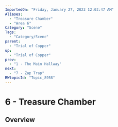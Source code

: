 ```yaml
---
ImportedOn: "Friday, January 27, 2023 12:02:47 AM"
Aliases:
  - "Treasure Chamber"
  - "Area 6"
Category: "Scene"
Tags:
  - "Category/Scene"
parent:
  - "Trial of Copper"
up:
  - "Trial of Copper"
prev:
  - "1 - The Main Hallway"
next:
  - "7 - Zap Trap"
RWtopicId: "Topic_8958"
---
```

# 6 - Treasure Chamber
## Overview
